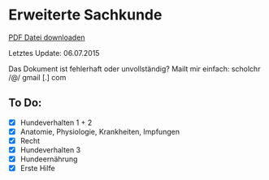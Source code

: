 Erweiterte Sachkunde
===========

[PDF Datei downloaden](https://github.com/scholchr/erweiterte-sachkunde/blob/master/erweiterte_sachkunde.pdf?raw=true)

Letztes Update: 06.07.2015

Das Dokument ist fehlerhaft oder unvollständig?
Mailt mir einfach: scholchr /@/ gmail [.] com


To Do:
------
- [x] Hundeverhalten 1 + 2
- [x] Anatomie, Physiologie, Krankheiten, Impfungen
- [x] Recht
- [x] Hundeverhalten 3
- [x] Hundeernährung
- [x] Erste Hilfe